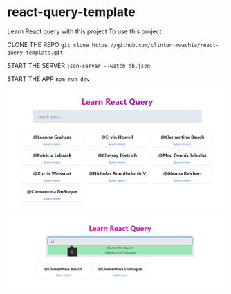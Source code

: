 # react-query-template
Learn React query with this project
To use this project

CLONE THE REPO
`git clone https://github.com/clinton-mwachia/react-query-template.git`

START THE SERVER
`json-server --watch db.json`

START THE APP
`npm run dev`

<img src="/src/assets/learn-react-query.png">

<img src="/src/assets/learn-react-query-search.png">
